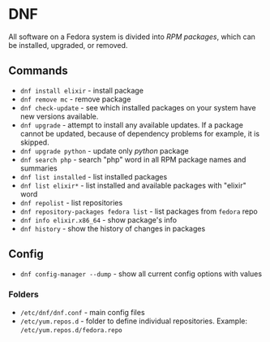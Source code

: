 # DNF

All software on a Fedora system is divided into *RPM packages*, which can be installed, upgraded, or removed.

## Commands

- `dnf install elixir` - install package
- `dnf remove mc` - remove package
- `dnf check-update` - see which installed packages on your system have new versions available.
- `dnf upgrade` - attempt to install any available updates. If a package cannot be updated, 
because of dependency problems for example, it is skipped.
- `dnf upgrade python` - update only *python* package
- `dnf search php` - search "php" word in all RPM package names and summaries
- `dnf list installed` - list installed packages
- `dnf list elixir*` - list installed and available packages with "elixir" word
- `dnf repolist` - list repositories
- `dnf repository-packages fedora list` - list packages from `fedora` repo
- `dnf info elixir.x86_64` - show package's info
- `dnf history` - show the history of changes in packages

## Config

- `dnf config-manager --dump` - show all current config options with values

### Folders

- `/etc/dnf/dnf.conf` - main config files
- `/etc/yum.repos.d` - folder to define individual repositories. Example: `/etc/yum.repos.d/fedora.repo`
